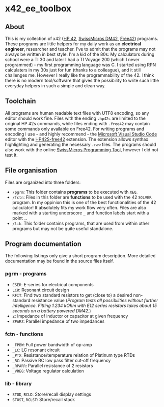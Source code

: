# x42_ee_toolbox
## About
This is my collection of x42 ([HP 42](https://www.hpmuseum.org/hp42s.htm), [SwissMicros DM42](https://www.swissmicros.com/product/dm42), [Free42](https://thomasokken.com/free42/)) programs. These programs are little helpers for my daily work as an **electrical engineer**, researcher and teacher. I've to admit that the  programs may not always be written in best style. I'm a kid of the 80s: My calculators during school were a TI 30 and later I had a TI Voyage 200 (which I never programmed) - my first programming language was C. I started using RPN calculaters in my 30s just for fun (thanks to a colleague), and it still challenges me. However I really like the programmability of the 42. I think there is no modern tool/software that gives the possibility to write such little everyday helpers in such a simple and clean way.
## Toolchain
All programs are human readable text files with UTF8 encoding, so any editor should work fine. Files with the ending `.hp42s` are limited to the original HP 42s commands, while files ending with `.free42` may contain some commands only available on Free42. For writing programs and encoding I use - and highly recommend - the [Microsoft Visual Studio Code](https://code.visualstudio.com) editor with the [HP42S-free42](https://marketplace.visualstudio.com/items?itemName=JHeilingbrunner.vscode-hp42s-free42) extension. The extension allows synthax highlighting and generating the necessary `.raw` files. The programs should also work with the online [SwissMicros Programming Tool](https://technical.swissmicros.com/decoders/dm42/), however I did not test it.
## File organisation
Files are organized into three folders:
- `/pgrm`: This folder contains **programs** to be executed with `XEQ`.
- `/fctn`: Files in this folder are **functions** to be used with the 42 `SOLVER` program. In my oppinion this is one of the best functionalities of the 42 calculator! It absolutely fits my work flow very often. Files are also marked with a starting underscore `_` and function labels start with a point `.`.
- `/lib`: This folder contains programs, that are used from within other programs but may not be quite useful standalone.
## Program documentation
The following listings only give a short program description. More detailed documentation may be found in the source files itself.
### pgrm - programs
- `ESER`: E-series for electrical components
- `LCR`: Resonant circuit design
- `RFIT`: Find two standard resistors to get (close to) a desired non-standard resistance value (*Program tests all possibilities without further intelligence. Fitting 1.234 kOhm with E12 series resistors takes about 15 seconds on a battery powered DM42.*)
- `Z`: Impedance of inductor or capacitor at given frequency
- `ZPARZ`: Parallel impedance of two impedances
### fctn - functions
- `_FPBW`: Full power bandwidth of op-amp
- `_LC`: LC resonant circuit
- `_PTX`: Resistance/temperature relation of Platinum type RTDs
- `_RC`: Passive RC low pass filter cut-off frequency
- `_RPARR`: Parallel resistance of 2 resistors
- `_VREG`: Voltage regulator calculation
### lib - library
- `STOD`, `RCLD`: Store/recall display settings
- `STOST`, `RCLST`: Store/recall stack
